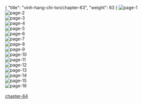 { "title": "vinh-hang-chi-ton/chapter-63", "weight": 63 }
<img src="vinh-hang-chi-ton_0063_01-ddfbfe07b530e682bf83fc05eb603727.webp" alt="page-1" origin="http://storage.fshare.vn/Test-vechai/1513744006-Vinh-Hang-Chi-Ton-chap-63-ve-chai-02.jpg"><br/>
<img src="vinh-hang-chi-ton_0063_02-2f87287754c4f358f85d1637d8175d80.webp" alt="page-2" origin="http://storage.fshare.vn/Test-vechai/1513744006-Vinh-Hang-Chi-Ton-chap-63-ve-chai-03.jpg"><br/>
<img src="vinh-hang-chi-ton_0063_03-964106e0c68886a0de57ffb6b5c25ed6.webp" alt="page-3" origin="http://storage.fshare.vn/Test-vechai/1513744006-Vinh-Hang-Chi-Ton-chap-63-ve-chai-04.jpg"><br/>
<img src="vinh-hang-chi-ton_0063_04-1643a0e93981420be016174192a6baca.webp" alt="page-4" origin="http://storage.fshare.vn/Test-vechai/1513744006-Vinh-Hang-Chi-Ton-chap-63-ve-chai-05.jpg"><br/>
<img src="vinh-hang-chi-ton_0063_05-71870f1a32f2ab73df097a95ad4e4608.webp" alt="page-5" origin="http://storage.fshare.vn/Test-vechai/1513744006-Vinh-Hang-Chi-Ton-chap-63-ve-chai-06.jpg"><br/>
<img src="vinh-hang-chi-ton_0063_06-4d4e5a7abce68717bef03ccad2015716.webp" alt="page-6" origin="http://storage.fshare.vn/Test-vechai/1513744006-Vinh-Hang-Chi-Ton-chap-63-ve-chai-07.jpg"><br/>
<img src="vinh-hang-chi-ton_0063_07-d73e11c73b04761b81c965a9bdd43ac4.webp" alt="page-7" origin="http://storage.fshare.vn/Test-vechai/1513744006-Vinh-Hang-Chi-Ton-chap-63-ve-chai-08.jpg"><br/>
<img src="http://adx.kul.vn/www/delivery/avw.php?zoneid=263&amp;cb=1525544714&amp;n=af995ff0" alt="page-8" origin="http://adx.kul.vn/www/delivery/avw.php?zoneid=263&amp;cb=1525544714&amp;n=af995ff0"><br/>
<img src="vinh-hang-chi-ton_0063_09-25b001965ba35f3ea1bf8aefb05fca1b.webp" alt="page-9" origin="http://storage.fshare.vn/Test-vechai/1513744006-Vinh-Hang-Chi-Ton-chap-63-ve-chai-09.jpg"><br/>
<img src="vinh-hang-chi-ton_0063_10-94a69ca02a44f6414ce3eff916790784.webp" alt="page-10" origin="http://storage.fshare.vn/Test-vechai/1513744006-Vinh-Hang-Chi-Ton-chap-63-ve-chai-10.jpg"><br/>
<img src="vinh-hang-chi-ton_0063_11-860b216a1cbce731fceef07062a3f083.webp" alt="page-11" origin="http://storage.fshare.vn/Test-vechai/1513744006-Vinh-Hang-Chi-Ton-chap-63-ve-chai-11.jpg"><br/>
<img src="vinh-hang-chi-ton_0063_12-2ad7aa888de75b674442139a3d9b21f6.webp" alt="page-12" origin="http://storage.fshare.vn/Test-vechai/1513744006-Vinh-Hang-Chi-Ton-chap-63-ve-chai-12.jpg"><br/>
<img src="vinh-hang-chi-ton_0063_13-248ed4562552fb97818e96502583b6b1.webp" alt="page-13" origin="http://storage.fshare.vn/Test-vechai/1513744006-Vinh-Hang-Chi-Ton-chap-63-ve-chai-13.jpg"><br/>
<img src="vinh-hang-chi-ton_0063_14-f84b2d805b53a8874ca134dcfed603a0.webp" alt="page-14" origin="http://storage.fshare.vn/Test-vechai/1513744006-Vinh-Hang-Chi-Ton-chap-63-ve-chai-14.jpg"><br/>
<img src="vinh-hang-chi-ton_0063_15-57813fd471068cae6cfd17d2c33c9f52.webp" alt="page-15" origin="http://storage.fshare.vn/Test-vechai/1513744006-Vinh-Hang-Chi-Ton-chap-63-ve-chai-15.jpg"><br/>
<img src="vinh-hang-chi-ton_0063_16-58f05cecb13c1f9c419f7634ec0a90b6.webp" alt="page-16" origin="http://storage.fshare.vn/Test-vechai/1513744006-Vinh-Hang-Chi-Ton-chap-63-ve-chai-16.jpg"><br/>
<br/><a class="nextchap" href="/vinh-hang-chi-ton/chapter-64">chapter-64</a>
